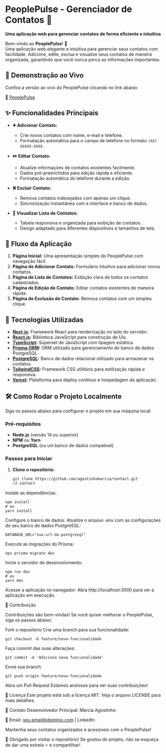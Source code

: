 # PeoplePulse - Gerenciador de Contatos 📇

**Uma aplicação web para gerenciar contatos de forma eficiente e intuitiva**

Bem-vindo ao **PeoplePulse**! 🎉  
Uma aplicação web elegante e intuitiva para gerenciar seus contatos com facilidade. Adicione, edite, exclua e visualize seus contatos de maneira organizada, garantindo que você nunca perca as informações importantes.

## 🚀 Demonstração ao Vivo

Confira a versão ao vivo do PeoplePulse clicando no link abaixo:

🔗 [PeoplePulse](https://contact-pied-two.vercel.app/)

## ✨ Funcionalidades Principais

- **➕ Adicionar Contato:**

  - Crie novos contatos com nome, e-mail e telefone.
  - Formatação automática para o campo de telefone no formato `(XX) XXXXX-XXXX`.

- **✏️ Editar Contato:**

  - Atualize informações de contatos existentes facilmente.
  - Dados pré-preenchidos para edição rápida e eficiente.
  - Formatação automática do telefone durante a edição.

- **❌ Excluir Contato:**

  - Remova contatos indesejados com apenas um clique.
  - Sincronização instantânea com a interface e banco de dados.

- **📄 Visualizar Lista de Contatos:**
  - Tabela responsiva e organizada para exibição de contatos.
  - Design adaptado para diferentes dispositivos e tamanhos de tela.

## 🧭 Fluxo da Aplicação

1. **Página Inicial:** Uma apresentação simples do PeoplePulse com navegação fácil.
2. **Página de Adicionar Contato:** Formulário intuitivo para adicionar novos contatos.
3. **Página de Lista de Contatos:** Exibição clara de todos os contatos cadastrados.
4. **Página de Edição de Contato:** Editar contatos existentes de maneira rápida.
5. **Página de Exclusão de Contato:** Remova contatos com um simples clique.

## 🚀 Tecnologias Utilizadas

- **[Next.js](https://nextjs.org/):** Framework React para renderização no lado do servidor.
- **[React.js](https://reactjs.org/):** Biblioteca JavaScript para construção de UIs.
- **[TypeScript](https://www.typescriptlang.org/):** Superset de JavaScript com tipagem estática.
- **[Prisma ORM](https://www.prisma.io/):** ORM utilizado para gerenciamento do banco de dados PostgreSQL.
- **[PostgreSQL](https://www.postgresql.org/):** Banco de dados relacional utilizado para armazenar os contatos.
- **[TailwindCSS](https://tailwindcss.com/):** Framework CSS utilitário para estilização rápida e responsiva.
- **[Vercel](https://vercel.com/):** Plataforma para deploy contínuo e hospedagem da aplicação.

## 🛠️ Como Rodar o Projeto Localmente

Siga os passos abaixo para configurar o projeto em sua máquina local:

### Pré-requisitos

- **Node.js** (versão 14 ou superior)
- **NPM** ou **Yarn**
- **PostgreSQL** (ou um banco de dados compatível)

### Passos para Iniciar

1. **Clone o repositório:**

   ```bash
   git clone https://github.com/agostinhomarcia/contact.git
   cd contact

   ```

Instale as dependências:

```
npm install
# ou
yarn install
```

Configure o banco de dados: Atualize o arquivo .env com as configurações do seu banco de dados PostgreSQL:

```
DATABASE_URL="sua-url-do-postgresql"
```

Execute as migrações do Prisma:

```
npx prisma migrate dev
```

Inicie o servidor de desenvolvimento:

```
npm run dev
# ou
yarn dev
```

Acesse a aplicação no navegador: Abra http://localhost:3000 para ver a aplicação em execução.

🎯 Contribuição

Contribuições são bem-vindas! Se você quiser melhorar o PeoplePulse, siga os passos abaixo:

Fork o repositório
Crie uma branch para sua funcionalidade:

```
git checkout -b feature/nova-funcionalidade
```

Faça commit das suas alterações:

```
git commit -m 'Adiciona nova funcionalidade'

```

Envie sua branch:

```
git push origin feature/nova-funcionalidade
```

Abra um Pull Request
Estamos ansiosos para ver suas contribuições!

📄 Licença
Este projeto está sob a licença MIT. Veja o arquivo LICENSE para mais detalhes.

👤 Contato
Desenvolvedor Principal: Márcia Agostinho

💌 Email: seu.email@dominio.com | LinkedIn

Mantenha seus contatos organizados e acessíveis com o PeoplePulse!

🙏 Obrigado por visitar o repositório! Se gostou do projeto, não se esqueça de dar uma estrela ⭐ e compartilhar!
